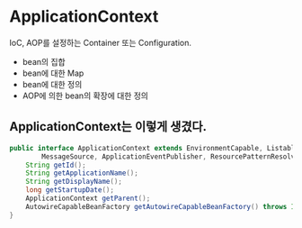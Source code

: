 # ApplicationContext
IoC, AOP를 설정하는 Container 또는 Configuration.
* bean의 집합
* bean에 대한 Map
* bean에 대한 정의
* AOP에 의한 bean의 확장에 대한 정의

## ApplicationContext는 이렇게 생겼다.
```java
public interface ApplicationContext extends EnvironmentCapable, ListableBeanFactory, HierarchicalBeanFactory,
        MessageSource, ApplicationEventPublisher, ResourcePatternResolver {
    String getId();
    String getApplicationName();
    String getDisplayName();
    long getStartupDate();
    ApplicationContext getParent();
    AutowireCapableBeanFactory getAutowireCapableBeanFactory() throws IllegalStateException;
}
```